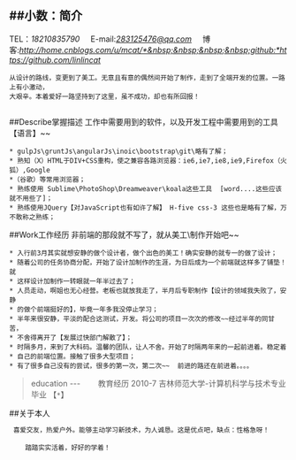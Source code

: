 ##小数：简介
---
TEL：*18210835790* &nbsp;&nbsp;&nbsp;&nbsp;E-mail:*283125476@qq.com*&nbsp;&nbsp;&nbsp;&nbsp;
博客:*http://home.cnblogs.com/u/mcat/*&nbsp;&nbsp;&nbsp;&nbsp;github:*https://github.com/linlincat*


```
从设计的路线，变更到了美工。无意且有意的偶然间开始了制作，走到了全端开发的位置。一路上有小激动，
大艰辛。本着爱好一路坚持到了这里，虽不成功，却也有所回报！


```
##Describe掌握描述
工作中需要用到的软件，以及开发工程中需要用到的工具【语言】~~


    * gulpJs\gruntJs\angularJs\inoic\bootstrap\git\略有了解；
    * 熟知（X）HTML于DIV+CSS重构，使之兼容各路浏览器：ie6,ie7,ie8,ie9,Firefox（火狐）,Google
    *（谷歌）等常用浏览器；
    * 熟练使用 Sublime\PhotoShop\Dreamweaver\koala这些工具  [word....这些应该就不用些了]；
    * 熟练使用JQuery【对JavaScript也有如许了解】 H-five css-3 这些也是略有了解，万不敢称之熟练；



##Work工作经历
非前端的那段就不写了，就从美工\制作开始吧~~

    * 入行前3月其实就想安静的做个设计者，做个出色的美工！确实安静的就专一的做了设计；
    * 随着公司的任务协商分配，开始了设计加制作的生涯，为日后成为一个前端就这样多了铺垫！就
    * 这样设计加制作一转眼就一年半过去了；
    * 人员走动，啊姐也无心经营。老板也就放我走了，半月后专职制作【设计的领域我失败了，安静
    * 的做个前端挺好的】，毕竟一年多我没停止学习；
    * 半年来很安静，平淡的配合这测试，开发。将公司的项目一次次的修改~~经过半年的同甘苦，
    * 不舍得离开了【发展过快部门解散了】；
    * 时隔多月，来到了大科码。温馨的团队，让人不舍。开始了时隔两年来的一起前进着。稳定着
    * 自己的前端位置。接触了很多大型项目；
    * 有了很多自己没有的尝试，很多的第一次，第二次~~  前进的路还在前进着。。。。


> education --- 　　教育经历
> 2010-7 吉林师范大学-计算机科学与技术专业 毕业   【`*`】


##关于本人

```javascript
 喜爱交友，热爱户外。能够主动学习新技术，为人诚恳。这是优点吧，缺点：性格急呀！
```

```
    踏踏实实活着，好好的学着！
```
